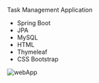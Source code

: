 Task Management Application
  - Spring Boot
  - JPA
  - MySQL
  - HTML
  - Thymeleaf
  - CSS Bootstrap

![webApp](https://github.com/user-attachments/assets/c07defa7-7069-4ae6-86c4-ecbea68ca3a7)
